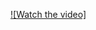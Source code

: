 [![Watch the video]]([https://youtu.be/vt5fpE0bzSY](https://www.youtube.com/watch?v=m-Z1Kz32J1A)https://www.youtube.com/watch?v=m-Z1Kz32J1A)
